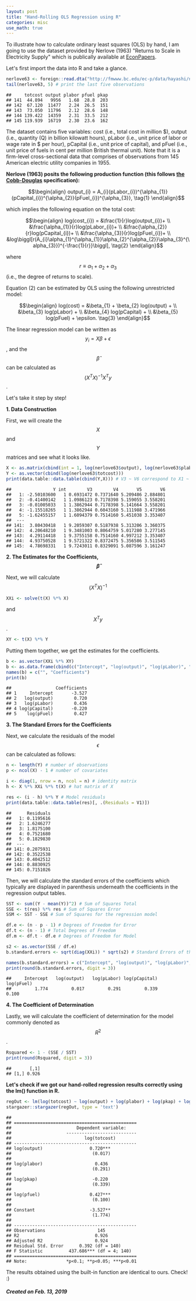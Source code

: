```yaml
---
layout: post
title: "Hand-Rolling OLS Regression using R"
categories: misc
use_math: true
---
```


To illustrate how to calculate ordinary least squares (OLS) by hand, I am going to use the dataset provided by Nerlove (1963) "Returns to Scale in Electricity Supply" which is publically available at [EconPapers](https://econpapers.repec.org/paper/bocbocins/nerlove63.htm).

Let's first import the data into R and take a glance.


```r
nerlove63 <- foreign::read.dta("http://fmwww.bc.edu/ec-p/data/hayashi/nerlove63.dta")
tail(nerlove63, 5) # print the last five observations 
```

```
##     totcost output plabor pfuel pkap
## 141  44.894   9956   1.68  28.8  203
## 142  67.120  11477   2.24  26.5  151
## 143  73.050  11796   2.12  28.6  148
## 144 139.422  14359   2.31  33.5  212
## 145 119.939  16719   2.30  23.6  162
```
 
The dataset contains five variables: cost (i.e., total cost in million \$), output (i.e., quantity (Q) in billion kilowatt hours), pLabor (i.e., unit price of labor or wage rate in \$ per hour), pCapital (i.e., unit price of capital), and pFuel (i.e., unit price of fuels in cent per million British thermal unit). Note that it is a firm-level cross-sectional data that comprises of observations from 145 American electric utility companies in 1955.

__Nerlove (1963) posits the following production function (this follows [the Cobb-Douglas](https://en.wikipedia.org/wiki/Cobb%E2%80%93Douglas_production_function) specification):__

$$\begin{align}
output_{i} = A_{i}(pLabor_{i})^{\alpha_{1}}(pCapital_{i})^{\alpha_{2}}(pFuel_{i})^{\alpha_{3}}, \tag{1}
\end{align}$$

which implies the following equation on the total cost:

$$\begin{align}
log(cost_{i}) = &\frac{1}{r}log(output_{i})+ \\
&\frac{\alpha_{1}}{r}log(pLabor_{i})+ \\
&\frac{\alpha_{2}}{r}log(pCapital_{i})+ \\
&\frac{\alpha_{3}}{r}log(pFuel_{i})+ \\
&log\biggl[r(A_{i}\alpha_{1}^{\alpha_{1}}\alpha_{2}^{\alpha_{2}}\alpha_{3}^{\alpha_{3}})^{-\frac{1}{r}}\biggl], \tag{2}
\end{align}$$

where $$r \equiv \alpha_{1} + \alpha_{2} + \alpha_{3}$$ (i.e., the degree of returns to scale).

Equation (2) can be estimated by OLS using the following unrestricted model:

$$\begin{align}
log(cost) = &\beta_{1} + \beta_{2} log(output) + \\
&\beta_{3} log(pLabor) + \\
&\beta_{4} log(pCapital) + \\
&\beta_{5} log(pFuel) + \epsilon. \tag{3}
\end{align}$$

The linear regression model can be written as $$y_{i} = X\beta+\epsilon$$, and the $$\hat\beta$$ can be calculated as $$(X^{T}X)^{-1}X^{T}y$$.

Let's take it step by step! 


__1. Data Construction__

First, we will create the $$X$$ and $$Y$$ matrices and see what it looks like.

```r
X <- as.matrix(cbind(int = 1, log(nerlove63$output), log(nerlove63$plabor), log(nerlove63$pkap), log(nerlove63$pfuel)))
Y <- as.vector(cbind(log(nerlove63$totcost)))
print(data.table::data.table(cbind(Y,X))) # V3 ~ V6 correspond to X1 ~ X4, respectively
```

```
##                Y int        V3        V4       V5       V6
##   1: -2.50103600   1 0.6931472 0.7371640 5.209486 2.884801
##   2: -0.41400142   1 1.0986123 0.7178398 5.159055 3.558201
##   3: -0.01005033   1 1.3862944 0.7178398 5.141664 3.558201
##   4: -1.15518265   1 1.3862944 0.6043160 5.111988 3.471966
##   5: -1.62455157   1 1.6094379 0.7514160 5.451038 3.353407
##  ---                                                      
## 141:  3.80430418   1 9.2059307 0.5187938 5.313206 3.360375
## 142:  4.20648210   1 9.3481003 0.8064759 5.017280 3.277145
## 143:  4.29114418   1 9.3755158 0.7514160 4.997212 3.353407
## 144:  4.93750528   1 9.5721322 0.8372475 5.356586 3.511545
## 145:  4.78698331   1 9.7243011 0.8329091 5.087596 3.161247
```


__2. The Estimates for the Coefficients, $$\hat\beta$$__

Next, we will calculate $$(X^{T}X)^{-1}$$

```r
XXi <- solve(t(X) %*% X)
```

and $$X^{T}y$$.

```r
XY <- t(X) %*% Y
```

Putting them together, we get the estimates for the coefficients.

```r
b <- as.vector(XXi %*% XY)
b <- as.data.frame(cbind(c("Intercept", "log(output)", "log(pLabor)", "log(pCapital)", "log(pFuel)"), format(b, digits = 3)))
names(b) = c("", "Coefficients")
print(b)
```

```
##                 Coefficients
## 1     Intercept       -3.527
## 2   log(output)        0.720
## 3   log(pLabor)        0.436
## 4 log(pCapital)       -0.220
## 5    log(pFuel)        0.427
```


__3. The Standard Errors for the Coefficients__

Next, we calculate the residuals of the model $$\epsilon$$ can be calculated as follows:

```r
n <- length(Y) # number of observations
p <- ncol(X) - 1 # number of covariates

i <- diag(1, nrow = n, ncol = n) # identity matrix
h <- X %*% XXi %*% t(X) # hat matrix of X

res <- (i - h) %*% Y # Model residuals
print(data.table::data.table(res)[, .(Residuals = V1)])
```

```
##      Residuals
##   1: 0.1195616
##   2: 1.6246277
##   3: 1.8175100
##   4: 0.7521680
##   5: 0.1829830
##  ---          
## 141: 0.2075931
## 142: 0.3522538
## 143: 0.4042512
## 144: 0.8830925
## 145: 0.7151026
```

Then, we will calculate the standard errors of the coefficients which typically are displayed in parenthesis underneath the coefficients in the regression output tables.

```r
SST <- sum((Y - mean(Y))^2) # Sum of Squares Total
SSE <- t(res) %*% res # Sum of Squares Error
SSM <- SST - SSE # Sum of Squares for the regression model

df.e <- (n - p - 1) # Degrees of Freedom for Error
df.t <- (n - 1) # Total Degrees of Freedom
df.m <- df.t - df.e # Degrees of Freedom for Model

s2 <- as.vector(SSE / df.e)
b.standard.errors <- sqrt(diag(XXi)) * sqrt(s2) # Standard Errors of the Coefficients

names(b.standard.errors) = c("Intercept", "log(output)", "log(pLabor)", "log(pCapital)", "log(pFuel)")
print(round(b.standard.errors, digit = 3))
```

```
##     Intercept   log(output)   log(pLabor) log(pCapital)    log(pFuel) 
##         1.774         0.017         0.291         0.339         0.100
```


__4. The Coefficient of Determination__

Lastly, we will calculate the coefficient of determination for the model commonly denoted as $$R^{2}$$.

```r
Rsquared <- 1 - (SSE / SST)
print(round(Rsquared, digit = 3))
```

```
##       [,1]
## [1,] 0.926
```

__Let's check if we got our hand-rolled regression results correctly using the lm() function in R.__

```r
regOut <- lm(log(totcost) ~ log(output) + log(plabor) + log(pkap) + log(pfuel), data = nerlove63)
stargazer::stargazer(regOut, type = 'text')
```

```
## 
## ===============================================
##                         Dependent variable:    
##                     ---------------------------
##                            log(totcost)        
## -----------------------------------------------
## log(output)                  0.720***          
##                               (0.017)          
##                                                
## log(plabor)                    0.436           
##                               (0.291)          
##                                                
## log(pkap)                     -0.220           
##                               (0.339)          
##                                                
## log(pfuel)                   0.427***          
##                               (0.100)          
##                                                
## Constant                     -3.527**          
##                               (1.774)          
##                                                
## -----------------------------------------------
## Observations                    145            
## R2                             0.926           
## Adjusted R2                    0.924           
## Residual Std. Error      0.392 (df = 140)      
## F Statistic          437.686*** (df = 4; 140)  
## ===============================================
## Note:               *p<0.1; **p<0.05; ***p<0.01
```

The results obtained using the built-in function are identical to ours. Check! :)

##### Created on Feb. 13, 2019
